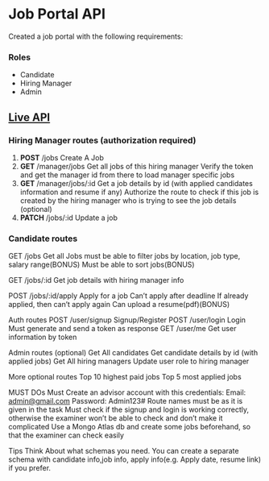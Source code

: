 # Job Portal API

Created a job portal with the following requirements:

### Roles

- Candidate
- Hiring Manager
- Admin

## [Live API](https://job-portal-api-xr47.onrender.com)

### Hiring Manager routes (authorization required)

<ol>
<li><b>POST</b> /jobs Create A Job
</li>
<li><b>GET</b> /manager/jobs Get all jobs of this hiring manager
Verify the token and get the manager id from there to load manager specific jobs</li>
<li><b>GET</b> /manager/jobs/:id Get a job details by id (with applied candidates information and resume if any)
Authorize the route to check if this job is created by the hiring manager who is trying to see the job details (optional)</li>
<li><b>PATCH</b> /jobs/:id Update a job</li>
</ol>

### Candidate routes
GET /jobs Get all Jobs
must be able to filter jobs by location, job type, salary range(BONUS)
Must be able to sort jobs(BONUS)

GET /jobs/:id Get job details with hiring manager info

POST /jobs/:id/apply Apply for a job
Can’t apply after deadline
If already applied, then can’t apply again
Can upload a resume(pdf)(BONUS)

Auth routes
POST /user/signup Signup/Register
POST /user/login Login
Must generate and send a token as response
GET /user/me Get user information by token

Admin routes (optional)
Get All candidates
Get candidate details by id (with applied jobs)
Get All hiring managers
Update user role to hiring manager

More optional routes
Top 10 highest paid jobs
Top 5 most applied jobs

MUST DOs
Must Create an advisor account with this credentials:
Email: admin@gmail.com
Password: Admin123#
Route names must be as it is given in the task
Must check if the signup and login is working correctly, otherwise the examiner won’t be able to check and don’t make it complicated
Use a Mongo Atlas db and create some jobs beforehand, so that the examiner can check easily

Tips
Think About what schemas you need. You can create a separate schema with candidate info,job info, apply info(e.g. Apply date, resume link) if you prefer.
